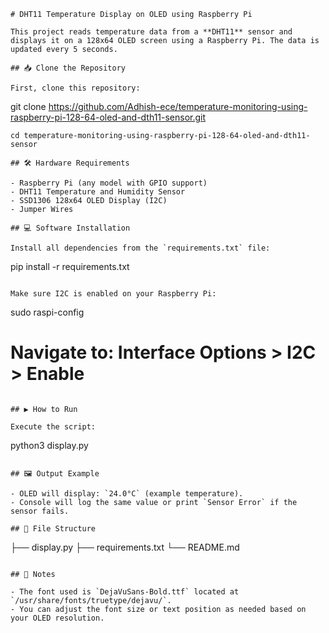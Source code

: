 ```
# DHT11 Temperature Display on OLED using Raspberry Pi

This project reads temperature data from a **DHT11** sensor and displays it on a 128x64 OLED screen using a Raspberry Pi. The data is updated every 5 seconds.

## 📥 Clone the Repository

First, clone this repository:

```
git clone https://github.com/Adhish-ece/temperature-monitoring-using-raspberry-pi-128-64-oled-and-dth11-sensor.git

```
cd temperature-monitoring-using-raspberry-pi-128-64-oled-and-dth11-sensor

## 🛠️ Hardware Requirements

- Raspberry Pi (any model with GPIO support)
- DHT11 Temperature and Humidity Sensor
- SSD1306 128x64 OLED Display (I2C)
- Jumper Wires

## 💻 Software Installation

Install all dependencies from the `requirements.txt` file:

```
pip install -r requirements.txt
```

Make sure I2C is enabled on your Raspberry Pi:

```
sudo raspi-config
# Navigate to: Interface Options > I2C > Enable
```

## ▶️ How to Run

Execute the script:

```
python3 display.py
```

## 🖼️ Output Example

- OLED will display: `24.0°C` (example temperature).
- Console will log the same value or print `Sensor Error` if the sensor fails.

## 📁 File Structure

```
├── display.py
├── requirements.txt
└── README.md
```

## 📌 Notes

- The font used is `DejaVuSans-Bold.ttf` located at `/usr/share/fonts/truetype/dejavu/`.
- You can adjust the font size or text position as needed based on your OLED resolution.
```
